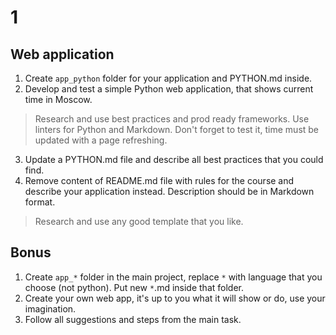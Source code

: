 # 1

## Web application

1. Create `app_python` folder for your application and PYTHON.md inside.
2. Develop and test a simple Python web application, that shows current time in Moscow.
> Research and use best practices and prod ready frameworks. Use linters for Python and Markdown. Don't forget to test it, time must be updated with a page refreshing.
3. Update a PYTHON.md file and describe all best practices that you could find. 
4. Remove content of README.md file with rules for the course and describe your application instead. Description should be in Markdown format.
> Research and use any good template that you like.
## Bonus

1. Create `app_*` folder in the main project, replace `*` with language that you choose (not python). Put new `*`.md inside that folder.
2. Create your own web app, it's up to you what it will show or do, use your imagination.
3. Follow all suggestions and steps from the main task. 